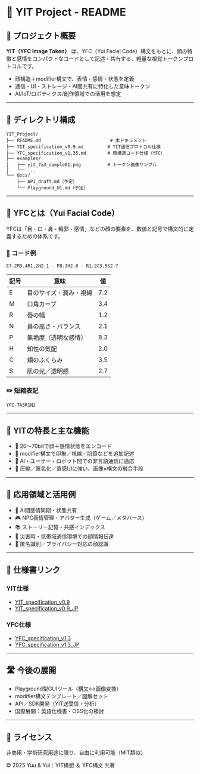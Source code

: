 # 🧭 YIT Project - README

## 🔖 プロジェクト概要

**YIT（YFC Image Token）** は、YFC（Yui Facial Code）構文をもとに、顔の特徴と感情をコンパクトなコードとして記述・共有する、軽量な視覚トークンプロトコルです。

* 顔構造＋modifier構文で、表情・感情・状態を定義
* 通信・UI・ストレージ・AI間共有に特化した意味トークン
* AI/IoT/ロボティクス/創作領域での活用を想定

---

## 📁 ディレクトリ構成

```
YIT_Project/
├── README.md                          # 本ドキュメント
├── YIT_specification_v0.9.md         # YIT通信プロトコル仕様
├── YFC_specification_v1.35.md        # 顔構造コード仕様（YFC）
├── examples/
│   ├── yit_7a3_sample01.png          # トークン画像サンプル
│   └── ...
└── docs/
    ├── API_draft.md（予定）
    └── Playground_UI.md（予定）
```

---

## 🧩 YFCとは（Yui Facial Code）

YFCは「目・口・鼻・輪郭・感情」などの顔の要素を、数値と記号で構文的に定義するための体系です。

### 🔢 コード例

```
E7.2M3.4R1.2N2.1 - P8.3H2.0 - R1.2C3.5S2.7
```

| 記号 | 意味          | 値   |
| -- | ----------- | --- |
| E  | 目のサイズ・潤み・視線 | 7.2 |
| M  | 口角カーブ       | 3.4 |
| R  | 唇の幅         | 1.2 |
| N  | 鼻の高さ・バランス   | 2.1 |
| P  | 無垢度（透明な感情）  | 8.3 |
| H  | 知性の気配       | 2.0 |
| C  | 頬のふくらみ      | 3.5 |
| S  | 肌の光／透明感     | 2.7 |

### ✏️ 短縮表記

```
YFC-7A3R1N2
```

---

## 📘 YITの特長と主な機能

* 🔹 20〜70bitで顔＋感情状態をエンコード
* 🔹 modifier構文で印象／視線／肌質などを追加記述
* 🔹 AI・ユーザー・ロボット間での非言語通信に適応
* 🔹 圧縮／匿名化／直感UIに強い、画像×構文の融合手段

---

## 🎯 応用領域と活用例

* 🤖 AI間感情同期・状態共有
* 🎮 NPC表情管理・アバター生成（ゲーム／メタバース）
* 📚 ストーリー記憶・共感インデックス
* 📡 災害時・低帯域通信環境での顔情報伝達
* 🔐 匿名識別／プライバシー対応の顔認識

---

## 📄 仕様書リンク

### YIT仕様
- [YIT_specification_v0.9](./docs/YIT_specification_v0.9.md)
- [YIT_specification_v0.9_JP](./docs/YIT_specification_v0.9_JP.md)

### YFC仕様
- [YFC_specification_v1.3](./docs/YFC_specification_v1.3.md)
- [YFC_specification_v1.3_JP](./docs/YFC_specification_v1.3_JP.md)

---

## 🛣 今後の展開

* Playground型GUIツール（構文↔画像変換）
* modifier構文テンプレート／図解セット
* API／SDK開発（YIT送受信・分析）
* 国際展開：英語仕様書・OSS化の検討

---

## 📜 ライセンス

非商用・学術研究用途に限り、自由に利用可能（MIT類似）

© 2025 Yuu & Yui｜YIT構想 ＆ YFC構文 共著
